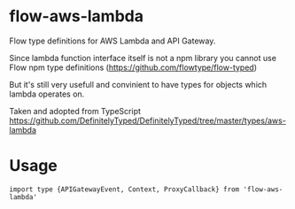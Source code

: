 # flow-aws-lambda

Flow type definitions for AWS Lambda and API Gateway. 

Since lambda function interface itself is not a npm library you cannot use Flow npm type definitions (https://github.com/flowtype/flow-typed)

But it's still very usefull and convinient to have types for objects which lambda operates on.

Taken and adopted from TypeScript https://github.com/DefinitelyTyped/DefinitelyTyped/tree/master/types/aws-lambda

# Usage

```
import type {APIGatewayEvent, Context, ProxyCallback} from 'flow-aws-lambda'
```

